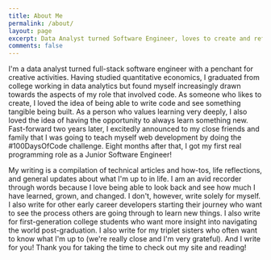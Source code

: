 ```yaml
---
title: About Me
permalink: /about/
layout: page
excerpt: Data Analyst turned Software Engineer, loves to create and reflect on life.
comments: false
---
```


I'm a data analyst turned full-stack software engineer with a penchant for creative activities. Having studied quantitative economics, I graduated from college working in data analytics but found myself increasingly drawn towards the aspects of my role that involved code. As someone who likes to create, I loved the idea of being able to write code and see something tangible being built. As a person who values learning very deeply, I also loved the idea of having the opportunity to always learn something new. Fast-forward two years later, I excitedly announced to my close friends and family that I was going to teach myself web development by doing the #100DaysOfCode challenge. Eight months after that, I got my first real programming role as a Junior Software Engineer!

My writing is a compilation of technical articles and how-tos, life reflections, and general updates about what I'm up to in life. I am an avid recorder through words because I love being able to look back and see how much I have learned, grown, and changed. I don't, however, write solely for myself. I also write for other early career developers starting their journey who want to see the process others are going through to learn new things. I also write for first-generation college students who want more insight into navigating the world post-graduation. I also write for my triplet sisters who often want to know what I'm up to (we're really close and I'm very grateful). And I write for you! Thank you for taking the time to check out my site and reading!

